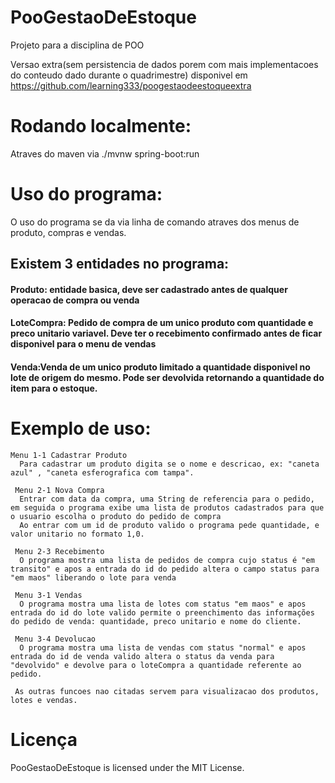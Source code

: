 # PooGestaoDeEstoque
Projeto para a disciplina de POO

Versao extra(sem persistencia de dados porem com mais implementacoes do conteudo dado durante o quadrimestre) disponivel em https://github.com/learning333/poogestaodeestoqueextra



# Rodando localmente:

  Atraves do maven via 
  ./mvnw spring-boot:run

 
  
# Uso do programa:
  O uso do programa se da via linha de comando atraves dos menus de produto, compras e vendas.
  
  ## Existem 3 entidades no programa:
   #### Produto: entidade basica, deve ser cadastrado antes de qualquer operacao de compra ou venda
    
   #### LoteCompra: Pedido de compra de um unico produto com quantidade e preco unitario variavel. Deve ter o recebimento confirmado antes de ficar disponivel para o menu de vendas
    
   #### Venda:Venda de um unico produto limitado a quantidade disponivel no lote de origem do mesmo. Pode ser devolvida retornando a quantidade do item para o estoque.
  
 # Exemplo de uso:
    Menu 1-1 Cadastrar Produto
      Para cadastrar um produto digita se o nome e descricao, ex: "caneta azul" , "caneta esferografica com tampa".
      
     Menu 2-1 Nova Compra
      Entrar com data da compra, uma String de referencia para o pedido, em seguida o programa exibe uma lista de produtos cadastrados para que o usuario escolha o produto do pedido de compra
      Ao entrar com um id de produto valido o programa pede quantidade, e valor unitario no formato 1,0.
      
     Menu 2-3 Recebimento
      O programa mostra uma lista de pedidos de compra cujo status é "em transito" e apos a entrada do id do pedido altera o campo status para "em maos" liberando o lote para venda
      
     Menu 3-1 Vendas 
      O programa mostra uma lista de lotes com status "em maos" e apos entrada do id do lote valido permite o preenchimento das informações do pedido de venda: quantidade, preco unitario e nome do cliente. 
      
     Menu 3-4 Devolucao
      O programa mostra uma lista de vendas com status "normal" e apos entrada do id de venda valido altera o status da venda para "devolvido" e devolve para o loteCompra a quantidade referente ao pedido.
 
     As outras funcoes nao citadas servem para visualizacao dos produtos, lotes e vendas.
 
 # Licença 
  
  PooGestaoDeEstoque is licensed under the MIT License.
  
  




